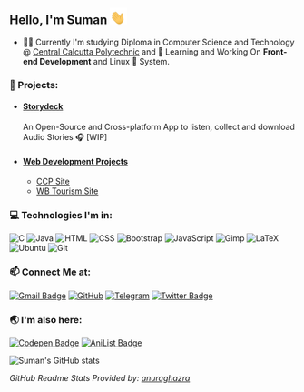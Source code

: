 ## Hello, I'm Suman <img src="./assets/waving_hand.gif" width="30px"></h2>

- :man_student: Currently I'm studying Diploma in Computer Science and Technology @ [Central Calcutta Polytechnic](https://en.wikipedia.org/wiki/Central_Calcutta_Polytechnic) and :telescope: Learning and Working On **Front-end Development** and Linux 🐧 System.  

### :open_file_folder: Projects:
- #### [Storydeck](https://github.com/Team-Storydeck/storydeck) 
     An Open-Source and Cross-platform App to listen, collect and download Audio Stories :headphones: [WIP]
- #### [Web Development Projects](https://github.com/thatsuman/web-dev-projects)
    - [CCP Site](https://ccp.suman.social/)
    - [WB Tourism Site](https://tourism.suman.social/)
    
### :computer: Technologies I'm in:

![C](http://img.shields.io/badge/-C-3776AB?style=square&logo=c&logoColor=d8e3e7) ![Java](http://img.shields.io/badge/-Java-eeebdd?style=square&logo=Java&logoColor=d44000) ![HTML](https://img.shields.io/badge/-HTML5-%23F7DF1C?style=square&logo=html5&logoColor=ccffbd&color=310b0b) ![CSS](https://img.shields.io/badge/-CSS3-%23F7DF1C?style=square&logo=css3&logoColor=51c4d3&color=2b4f60) ![Bootstrap](https://img.shields.io/badge/-Bootstrap-%23F7DF1C?style=square&logo=bootstrap&logoColor=fff&color=7952b3) ![JavaScript](https://img.shields.io/badge/-JavaScript-%23F7DF1C?style=square&logo=javascript&logoColor=000000&color=f0c929) ![Gimp](https://img.shields.io/badge/-Gimp-%23F7DF1C?style=square&logo=gimp&logoColor=f39189&color=1b1717) ![LaTeX](http://img.shields.io/badge/-LaTeX-008080?style=square&logo=latex&logoColor=ffffff) ![Ubuntu](http://img.shields.io/badge/-Ubuntu-E95420?style=square&logo=ubuntu&logoColor=white) ![Git](http://img.shields.io/badge/-Git-383e56?style=square&logo=git&logoColor=ffffff)

### :mailbox: Connect Me at:  
[![Gmail Badge](https://img.shields.io/badge/-suman.multiverse@gmail.com-c14438?style=flat-square&logo=Gmail&logoColor=white&link=mailto:suman.multiverse@gmail.com)](mailto:suman.multiverse@gmail.com) [![GitHub](https://img.shields.io/badge/-thatsuman-132c33?style=flat-square&logo=github&logoColor=white&link=https://github.com/thatsuman)](https://github.com/thatsuman) [![Telegram](https://img.shields.io/badge/-thatsuman-b2deec?style=flat-square&logo=telegram&logoColor=white&link=https://t.me/thatsuman)](https://t.me/thatsuman) [![Twitter Badge](https://img.shields.io/badge/-thatsumann-1ca0f1?style=flat-square&logo=twitter&logoColor=white&link=https://twitter.com/thatsumann)](https://twitter.com/thatsumann)

### :earth_asia: I'm also here:
<!-- [![LinkedIn](https://img.shields.io/badge/-thatsuman-0061a8?style=flat-square&logo=linkedin&logoColor=white&link=https://linkedin.com/in/thatsuman)](https://linkedin.com/in/thatsuman)  -->
[![Codepen Badge](https://img.shields.io/badge/-sumanmondal-132c33?style=flat-square&logo=codepen&logoColor=white&link=https://codepen.io/sumanmondal)](https://codepen.io/sumanmondal) [![AniList Badge](https://img.shields.io/badge/-sumanmondal-A2DBFA?style=flat-square&logo=anilist&logoColor=0061A8&link=https://anilist.co/user/sumanmondal/)](https://anilist.co/user/sumanmondal/)

![Suman's GitHub stats](https://github-readme-stats.vercel.app/api?username=thatsuman&count_private=true&show_icons=true&theme=tokyonight)
 
 _GitHub Readme Stats Provided by: [anuraghazra](https://github.com/anuraghazra/github-readme-stats)_

<!-- <p align=center>
<img src="./assets/virus_downloading.gif" width=450px>
</p> -->


